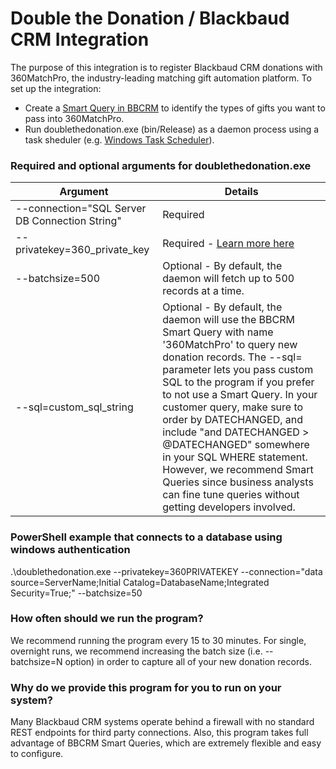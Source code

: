# Double the Donation / Blackbaud CRM Integration
The purpose of this integration is to register Blackbaud CRM donations with 360MatchPro, the industry-leading matching gift automation platform. To set up the integration:
- Create a [Smart Query in BBCRM](https://support.doublethedonation.com/support/doublethedonation/ShowHomePage.do?articlestatus=latest&rootcategoryId=164950000000068123&categoryId=164950000000069061#Solutions/dv/164950000073257001/en) to identify the types of gifts you want to pass into 360MatchPro.
- Run doublethedonation.exe (bin/Release) as a daemon process using a task sheduler (e.g. [Windows Task Scheduler](https://docs.microsoft.com/en-us/windows/win32/taskschd/task-scheduler-start-page)). 

### Required and optional arguments for doublethedonation.exe
| Argument | Details |
| ------ | ------ |
| \-\-connection="SQL Server DB Connection String"  | Required |
|  \-\-privatekey=360_private_key | Required - [Learn more here](https://support.doublethedonation.com/portal/en/kb/articles/getting-started-understanding-api-keys) |
|  \-\-batchsize=500 | Optional - By default, the daemon will fetch up to 500 records at a time. | 
|  \-\-sql=custom_sql_string | Optional - By default, the daemon will use the BBCRM Smart Query with name '360MatchPro' to query new donation records.  The \-\-sql= parameter lets you pass custom SQL to the program if you prefer to not use a Smart Query.  In your customer query, make sure to order by DATECHANGED, and include "and DATECHANGED > @DATECHANGED" somewhere in your SQL WHERE statement.  However, we recommend Smart Queries since business analysts can fine tune queries without getting developers involved.| 

### PowerShell example that connects to a database using windows authentication
 .\doublethedonation.exe --privatekey=360PRIVATEKEY --connection="data source=ServerName;Initial Catalog=DatabaseName;Integrated Security=True;" --batchsize=50

### How often should we run the program?
We recommend running the program every 15 to 30 minutes.  For single, overnight runs, we recommend increasing the batch size (i.e. \-\-batchsize=N option) in order to capture all of your new donation records.

### Why do we provide this program for you to run on your system?
Many Blackbaud CRM systems operate behind a firewall with no standard REST endpoints for third party connections. Also, this program takes full advantage of BBCRM Smart Queries, which are extremely flexible and easy to configure.

